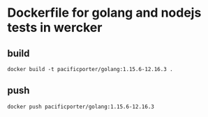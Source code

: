 # Dockerfile for golang and nodejs tests in wercker

## build

```
docker build -t pacificporter/golang:1.15.6-12.16.3 .
```

## push

```
docker push pacificporter/golang:1.15.6-12.16.3
```
